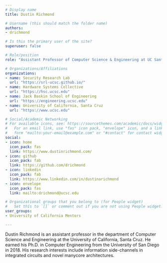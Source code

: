 ```yaml
---
# Display name
title: Dustin Richmond

# Username (this should match the folder name)
authors:
- drichmond

# Is this the primary user of the site?
superuser: false

# Role/position
role: "Assistant Professor of Computer Science & Engineering at UC Santa Cruz"

# Organizations/Affiliations
organizations:
- name: Security Research Lab
  url: "https://srl-ucsc.github.io/"
- name: Hardware Systems Collective
  url: "https://hsc.ucsc.edu"
- name: Jack Baskin School of Engineering
  url: "https://engineering.ucsc.edu"
- name: University of California, Santa Cruz
  url: "https://www.ucsc.edu"

# Social/Academic Networking
# For available icons, see: https://sourcethemes.com/academic/docs/widgets/#icons
#   For an email link, use "fas" icon pack, "envelope" icon, and a link in the
#   form "mailto:your-email@example.com" or "#contact" for contact widget.
social:
- icon: home
  icon_pack: fas
  link: https://www.dustinrichmond.com/
- icon: github
  icon_pack: fab
  link: https://github.com/drichmond
- icon: linkedin
  icon_pack: fab
  link: https://www.linkedin.com/in/dustinarichmond
- icon: envelope
  icon_pack: fas
  link: mailto:drichmond@ucsc.edu

# Organizational groups that you belong to (for People widget)
#   Set this to `[]` or comment out if you are not using People widget.  
user_groups:
- University of California Mentors

---
```

Dustin Richmond is an assistant professor in the department of Computer Science and Engineering at the University of California, Santa Cruz. He earned his Ph.D. in Computer Engineering from the University of San Diego in 2018. His research interests include information side-channels in integrated circuits and novel manycore architectures.

